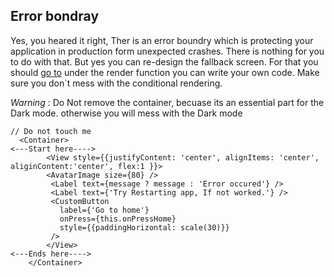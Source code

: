 ## Error bondray 
Yes, you heared it right, Ther is an error boundry which is protecting your application in production form unexpected crashes.
There is nothing for you to do with that.
But yes you can re-design the fallback screen. For that you should [go to](../app/ErrorBoundry/index.js) 
under the render function you can write your own code. Make sure you don`t mess with the conditional rendering.

*Warning* : Do Not remove the container, becuase its an essential part for the Dark mode. otherwise you will mess with the Dark mode

```
// Do not touch me
  <Container> 
<---Start here---->
        <View style={{justifyContent: 'center', alignItems: 'center', aliginContent:'center', flex:1 }}>
        <AvatarImage size={80} /> 
         <Label text={message ? message : 'Error occured'} />
         <Label text={'Try Restarting app, If not worked.'} />
         <CustomButton
           label={'Go to home'}
           onPress={this.onPressHome}
           style={{paddingHorizontal: scale(30)}}
         />
        </View>
<---Ends here---->
    </Container>

```